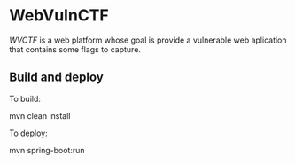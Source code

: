 # WebVulnCTF

*WVCTF* is a web platform whose goal is provide a vulnerable web aplication that contains some flags to capture.  

## Build and deploy

To build:

mvn clean install

To deploy:

mvn spring-boot:run